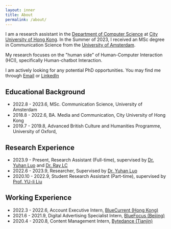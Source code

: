 ```yaml
---
layout: inner
title: About
permalink: /about/
---
```

I am a research assistant in the [Department of Computer Science](https://www.cs.cityu.edu.hk/) at [City University of Hong Kong](https://www.cityu.edu.hk/). In the Summer of 2023, I received an MSc degree in Communication Science from the [University of Amsterdam](https://www.uva.nl/en). 

My research focuses on the "human side" of Human-Computer Interaction (HCI), specifically Human-chatbot Interaction. 

I am actively looking for any potential PhD opportunities. 
You may find me through [Email](zhuoyanli4@cityu.edu.hk) or [LinkedIn](https://www.linkedin.com/in/lizhuoyang720/?locale=en_US)

## Educational Background
- 2022.8 - 2023.6, MSc. Communication Science, University of Amsterdam
- 2018.8 - 2022.6, BA. Media and Communication, City University of Hong Kong
- 2019.7 - 2019.8, Advanced British Culture and Humanities Programme, University of Oxford,

## Research Experience
- 2023.9 - Present, Research Assistant (Full-time), supervised by [Dr. Yuhan Luo](https://scholars.cityu.edu.hk/en/persons/yuhan-luo(9349cfbb-22d1-4097-bb5e-e3e20aaa13ba).html) and [Dr. Ray LC](https://www.scm.cityu.edu.hk/people/ray-lc)
- 2022.6 - 2023.9, Researcher, Supervised by [Dr. Yuhan Luo](https://scholars.cityu.edu.hk/en/persons/yuhan-luo(9349cfbb-22d1-4097-bb5e-e3e20aaa13ba).html)
- 2020.10 - 2022.9, Student Research Assistant (Part-time), supervised by [Prof. YU-li Liu](https://scholars.cityu.edu.hk/en/persons/yuli-liu(cb5a972e-b906-4c9a-8966-2d04034e50f0).html)

## Working Experience
- 2022.3 - 2022.6, Account Executive Intern, [BlueCurrent (Hong Kong)](https://bluecurrentgroup.com.hk/)
- 2021.6 - 2021.9, Digital Advertising Specialist Intern, [BlueFocus (Beijing)](https://www.bluefocusgroup.com/en/)
- 2020.4 - 2020.8, Content Management Intern, [Bytedance (Tianjin)](https://www.bytedance.com/en/)
